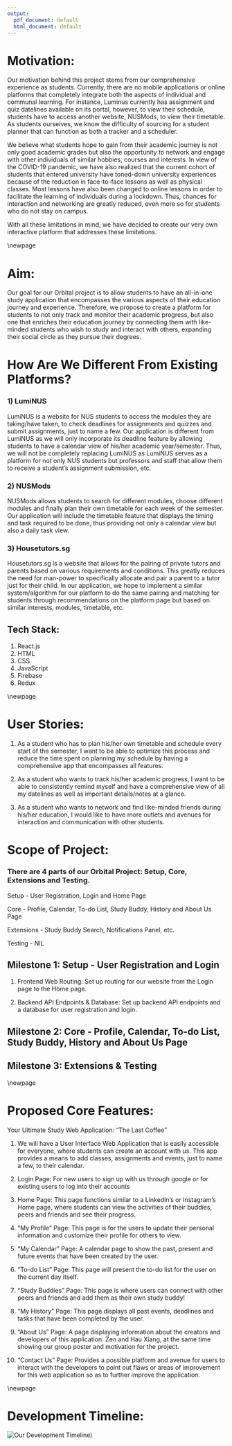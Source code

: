 ```yaml
---
output:
  pdf_document: default
  html_document: default
---
```




# Motivation:
Our motivation behind this project stems from our comprehensive experience as students. Currently, there are no mobile applications or online platforms that completely integrate both the aspects of individual and communal learning. For instance, Luminus currently has assignment and quiz datelines available on its portal, however, to view their schedule, students have to access another website, NUSMods, to view their timetable. As students ourselves, we know the difficulty of sourcing for a student planner that can function as both a tracker and a scheduler. 

We believe what students hope to gain from their academic journey is not only good academic grades but also the opportunity to network and engage with other individuals of similar hobbies, courses and interests. In view of the COVID-19 pandemic, we have also realized that the current cohort of students that entered university have toned-down university experiences because of the reduction in face-to-face lessons as well as physical classes. Most lessons have also been changed to online lessons in order to facilitate the learning of individuals during a lockdown. Thus, chances for interaction and networking are greatly reduced, even more so for students who do not stay on campus.

With all these limitations in mind, we have decided to create our very own interactive platform that addresses these limitations.

\newpage

# Aim:
Our goal for our Orbital project is to allow students to have an all-in-one study application that encompasses the various aspects of their education journey and experience. Therefore, we propose to create a platform for students to not only track and monitor their academic progress, but also one that enriches their education journey by connecting them with like-minded students who wish to study and interact with others, expanding their social circle as they pursue their degrees.

# How Are We Different From Existing Platforms?

### 1) LumiNUS
LumiNUS is a website for NUS students to access the modules they are taking/have taken, to check deadlines for assignments and quizzes and submit assignments, just to name a few. 
Our application is different from LumiNUS as we will only incorporate its deadline feature by allowing students to have a calendar view of his/her academic year/semester. Thus, we will not be completely replacing LumiNUS as LumiNUS serves as a platform for not only NUS students but professors and staff that allow them to receive a student’s assignment submission, etc. 

### 2) NUSMods
NUSMods allows students to search for different modules, choose different modules and finally plan their own timetable for each week of the semester. 
Our application will include the timetable feature that displays the timing and task required to be done, thus providing not only a calendar view but also a daily task view.

### 3) Housetutors.sg
Housetutors.sg is a website that allows for the pairing of private tutors and parents based on various requirements and conditions. This greatly reduces the need for man-power to specifically allocate and pair a parent to a tutor just for their child. 
In our application,  we hope to implement a similar system/algorithm for our platform to do the same pairing and matching for students through recommendations on the platform page but based on similar interests, modules, timetable, etc. 


## Tech Stack:
1) React.js
2) HTML
3) CSS
4) JavaScript
5) Firebase
6) Redux

\newpage

# User Stories:

1) As a student who has to plan his/her own timetable and schedule every start of the semester, I want to be able to optimize this process and reduce the time spent on planning my schedule by having a comprehensive app that encompasses all features.

2) As a student who wants to track his/her academic progress, I want to be able to consistently remind myself and have a comprehensive view of all my datelines as well as important details/notes at a glance. 

3) As a student who wants to network and find like-minded friends during his/her education, I would like to have more outlets and avenues for interaction and communication with other students. 

# Scope of Project:

### There are 4 parts of our Orbital Project: Setup, Core, Extensions and Testing.

Setup - User Registration, Login and Home Page

Core - Profile, Calendar, To-do List, Study Buddy, History and About Us Page

Extensions - Study Buddy Search, Notifications Panel, etc. 

Testing - NIL

## Milestone 1: Setup - User Registration and Login 
1) Frontend Web Routing: Set up routing for our website from the Login page to the Home page.

2) Backend API Endpoints & Database: Set up backend API endpoints and a database for user registration and login. 

## Milestone 2: Core - Profile, Calendar, To-do List, Study Buddy, History and About Us Page

## Milestone 3: Extensions & Testing 

\newpage

# Proposed Core Features:
Your Ultimate Study Web Application: “The Last Coffee” 

1. We will have a User Interface Web Application that is easily accessible for everyone, where students can create an account with us. This app provides a means to add classes, assignments and events, just to name a few, to their calendar. 

2. Login Page: For new users to sign up with us through google or for existing users to log into their accounts

3. Home Page: This page functions similar to a LinkedIn’s or Instagram’s Home page, where students can view the activities of their buddies, peers and friends and see their progress.

4. “My Profile” Page: This page is for the users to update their personal information and customize their profile for others to view. 

5. “My Calendar” Page: A calendar page to show the past, present and future events that have been created by the user.

6. “To-do List” Page: This page will present the to-do list for the user on the current day itself. 

7. “Study Buddies” Page: This page is where users can connect with other peers and friends and add them as their own study buddy!

8. “My History” Page: This page displays all past events, deadlines and tasks that have been completed by the user.

9. “About Us” Page: A page displaying information about the creators and developers of this application: Zen and Hau Xiang, at the same time showing our group poster and motivation for the project. 

10. “Contact Us” Page: Provides a possible platform and avenue for users to interact with the developers to point out flaws or areas of improvement for this web application so as to further improve the application. 



\newpage

# Development Timeline:

![Our Development Timeline](./development.png))

